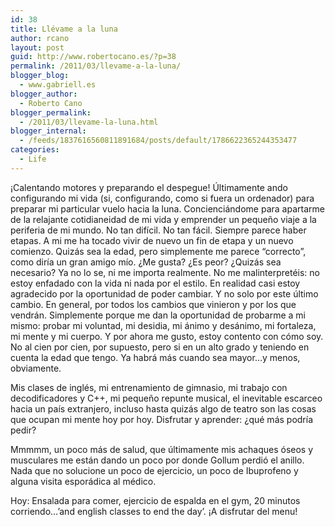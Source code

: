 ```yaml
---
id: 38
title: Llévame a la luna
author: rcano
layout: post
guid: http://www.robertocano.es/?p=38
permalink: /2011/03/llevame-a-la-luna/
blogger_blog:
  - www.gabriell.es
blogger_author:
  - Roberto Cano
blogger_permalink:
  - /2011/03/llevame-la-luna.html
blogger_internal:
  - /feeds/1837616560811891684/posts/default/1786622365244353477
categories:
  - Life
---
```

<div style="clear: both; text-align: center;">
</div>

¡Calentando motores y preparando el despegue! Últimamente ando configurando mi vida (si, configurando, como si fuera un ordenador) para preparar mi particular vuelo hacia la luna. Concienciándome para apartarme de la relajante cotidianeidad de mi vida y emprender un pequeño viaje a la periferia de mi mundo. No tan difícil. No tan fácil. Siempre parece haber etapas. A mi me ha tocado vivir de nuevo un fin de etapa y un nuevo comienzo. Quizás sea la edad, pero simplemente me parece &#8220;correcto&#8221;, como diría un gran amigo mío. ¿Me gusta? ¿Es peor? ¿Quizás sea necesario? Ya no lo se, ni me importa realmente. No me malinterpretéis: no estoy enfadado con la vida ni nada por el estilo. En realidad casi estoy agradecido por la oportunidad de poder cambiar. Y no solo por este último cambio. En general, por todos los cambios que vinieron y por los que vendrán. Simplemente porque me dan la oportunidad de probarme a mi mismo: probar mi voluntad, mi desidia, mi ánimo y desánimo, mi fortaleza, mi mente y mi cuerpo. Y por ahora me gusto, estoy contento con cómo soy. No al cien por cien, por supuesto, pero si en un alto grado y teniendo en cuenta la edad que tengo. Ya habrá más cuando sea mayor&#8230;y menos, obviamente.

Mis clases de inglés, mi entrenamiento de gimnasio, mi trabajo con decodificadores y C++, mi pequeño repunte musical, el inevitable escarceo hacia un país extranjero, incluso hasta quizás algo de teatro son las cosas que ocupan mi mente hoy por hoy. Disfrutar y aprender: ¿qué más podría pedir?

Mmmmm, un poco más de salud, que últimamente mis achaques óseos y musculares me están dando un poco por donde Gollum perdió el anillo. Nada que no solucione un poco de ejercicio, un poco de Ibuprofeno y alguna visita esporádica al médico.

Hoy: Ensalada para comer, ejercicio de espalda en el gym, 20 minutos corriendo&#8230;&#8217;and english classes to end the day&#8217;. ¡A disfrutar del menu!